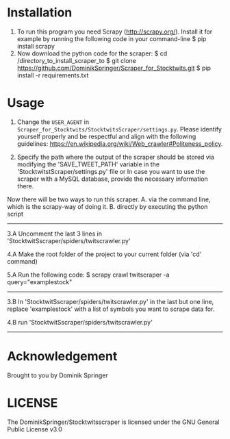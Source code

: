 # Installation 
1.  To run this program you need Scrapy (http://scrapy.org/). 
    Install it for example by running the following code in your command-line 
    $ pip install scrapy 
2.  Now download the python code for the scraper:
    $ cd /directory_to_install_scraper_to
    $ git clone https://github.com/DominikSpringer/Scraper_for_Stocktwits.git
    $ pip install -r requirements.txt 

# Usage #

1.  Change the `USER_AGENT` in `Scraper_for_Stocktwits/StocktwitsScraper/settings.py`. Please identify 
    yourself properly and be respectful and align with the following guidelines:
    https://en.wikipedia.org/wiki/Web_crawler#Politeness_policy.
	
2.  Specify the path where the output of the scraper should be stored via modifying
    the 'SAVE_TWEET_PATH' variable in the 'StocktwitstScraper/settings.py' file
    or
    In case you want to use the scraper with a MySQL database, provide the necessary information there.
    
Now there will be two ways to run this scraper. 
	A. via the command line, which is the scrapy-way of doing it.
	B. directly by executing the python script
	
---------------------------------------------------------------------------------------------------------------------------------    
3.A  Uncomment the last 3 lines in 'StocktwitSscraper/spiders/twitscrawler.py'

4.A  Make the root folder of the project to your current folder (via 'cd' command)

5.A  Run the following code:
     $ scrapy crawl twitscraper -a query="examplestock"
    
---------------------------------------------------------------------------------------------------------------------------------    
3.B In 'StocktwitSscraper/spiders/twitscrawler.py' in the last but one line, replace 'examplestock' with a list of symbols you 	    	want to scrape data for.

4.B run 'StocktwitSscraper/spiders/twitscrawler.py' 

---------------------------------------------------------------------------------------------------------------------------------    


# Acknowledgement #
Brought to you by Dominik Springer

# LICENSE
The DominikSpringer/Stocktwitsscraper is licensed under the GNU General Public License v3.0
